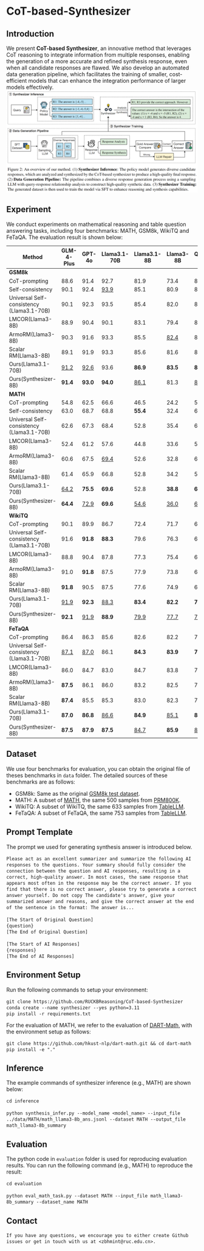 # CoT-based-Synthesizer


## Introduction
We present **CoT-based Synthesizer**, an innovative method that leverages CoT reasoning to integrate information from multiple responses, enabling the generation of a more accurate and refined synthesis response, even when all candidate responses are flawed. We also develop an automated data generation pipeline, which facilitates the training of smaller, cost-efficient models that can enhance the integration performance of larger models effectively.
![Overview](figure/overview.png)

## Experiment
We conduct experiments on mathematical reasoning and table question answering tasks, including four benchmarks: MATH, GSM8k, WikiTQ and FeTaQA. The evaluation result is shown below:

| Method                              | GLM-4-Plus | GPT-4o | Llama3.1-70B | Llama3.1-8B | Llama3-8B | Qwen2-7B | Qwen2.5-14B | Average |
|-------------------------------------|------------|--------|--------------|-------------|-----------|----------|-------------|---------|
| **GSM8k**                           |            |        |              |             |           |          |             |         |
| CoT-prompting                   | 88.6       | 91.4   | 92.7         | 81.9        | 73.4      | 82.0     | 91.2      | 85.9    |
| Self-consistency                              | 90.1       | 92.4   | <ins>93.9</ins>     | 85.1        | 80.9      | 84.3     | <ins>92.3</ins>   | 88.4    |
| Universal Self-consistency (Llama3.1-70B)               | 90.1       | 92.3   | 93.5         | 85.4        | 82.0      | 84.9     | <ins>92.3</ins>    | 88.6    |
| LMCOR(Llama3-8B)                | 88.9       | 90.4   | 90.1         | 83.1        | 79.4      | 84.8     | 89.5        | 86.6    |
| ArmoRM(Llama3-8B)               | 90.3       | 91.6   | 93.3         | 85.5        | <ins>82.4</ins>   | 86.1     | 92.1        | 88.8    |
| Scalar RM(Llama3-8B)            | 89.1       | 91.9   | 93.3         | 85.6        | 81.6      | 85.8     | 91.4        | 88.4    |
| Ours(Llama3.1-70B)                  | <ins>91.2</ins>    | <ins>92.6</ins> | 93.6         | **86.9**    | **83.5**  | **88.3** | <ins>92.3</ins>     | **89.8**|
| Ours(Synthesizer-8B)                     | **91.4**   | **93.0**| **94.0**     |<ins>86.1</ins>     | 81.3      | <ins>86.4</ins>  | **92.7**    | <ins>89.3</ins> |
**MATH**                            |            |        |              |             |           |          |             |         |
| CoT-prompting                   | 54.8       | 62.5   | 66.6         | 46.5        | 24.2      | 57.3     | 74.4        | 55.2    |
| Self-consistency                               | 63.0       | 68.7   | 68.8         | **55.4**    | 32.4      | 61.0     | 76.6        | 60.8    |
| Universal Self-consistency (Llama3.1-70B)               | 62.6       | 67.3   | 68.4         | 52.8        | 35.4      | 62.2     | <ins>78.2</ins>    | 61.0    |
| LMCOR(Llama3-8B)                | 52.4       | 61.2   | 57.6         | 44.8        | 33.6      | 51.6     | 64.0        | 52.2    |
| ArmoRM(Llama3-8B)               | 60.6       | 67.5   | <ins>69.4</ins>     | 52.6        | 32.8      | 60.2     | 77.2        | 60.0    |
| Scalar RM(Llama3-8B)            | 61.4       | 65.9   | 66.8         | 52.8        | 34.2      | 59.4     | 77.6        | 59.7    |
| Ours(Llama3.1-70B)                  | <ins>64.2</ins>   | **75.5**| **69.6**     | 52.8        | **38.8**  | **63.6** | **79.0**    | **63.4**|
| Ours(Synthesizer-8B)                | **64.4**   | <ins>72.9</ins> | **69.6**     | <ins>54.6</ins>   | <ins>36.0</ins>  | <ins>62.4</ins> | <ins>78.2</ins>    | <ins>62.6</ins> |
**WikiTQ**                          |            |        |              |             |           |          |             |         |
| CoT-prompting                   | 90.1       | 89.9   | 86.7         | 72.4        | 71.7      | 63.8     | 77.9        | 78.9    |
| Universal Self-consistency (Llama3.1-70B)               | 91.6       | **91.8**| **88.3**     | 79.6        | 76.3      | 69.2     | **81.5**    | 82.6    |
| LMCOR(Llama3-8B)                | 88.8       | 90.4   | 87.8         | 77.3        | 75.4      | 69.2     | 81.4        | 81.5    |
| ArmoRM(Llama3-8B)               | 91.0       | **91.8**| 87.5         | 77.9        | 73.8      | 69.4     | 81.2        | 81.8    |
| Scalar RM(Llama3-8B)            | **91.8**   | 90.5   | 87.5         | 77.6        | 74.9      | 69.8     | 80.1        | 81.7    |
| Ours(Llama3.1-70B)                  | <ins>91.9</ins>  | **92.3**| <ins>88.3</ins>     | **83.4**    | **82.2**  | **78.0** | **84.2**    | **85.8**|
| Ours(Synthesizer-8B)                     | **92.1**   | <ins>91.9</ins>| **88.9**     | <ins>79.9</ins>    | <ins>77.7</ins>  | <ins>72.2</ins> | <ins>82.4</ins>   | <ins>83.6</ins>|
**FeTaQA**                          |            |        |              |             |           |          |             |         |
| CoT-prompting                   | 86.4       | 86.3   | 85.6         | 82.6        | 82.2      | 73.5     | 82.7        | 82.8    |
| Universal Self-consistency (Llama3.1-70B)               | <ins>87.1</ins>   | <ins>87.0</ins>| 86.1         | **84.3**    | **83.9**  | **77.5** | **84.1**    | **84.3**|
| LMCOR(Llama3-8B)                | 86.0       | 84.7   | 83.0         | 84.7        | 83.8      | 79.9     | 83.2        | 83.6    |
| ArmoRM(Llama3-8B)               | **87.5**   | 86.1   | 86.0         | 83.2        | 82.5      | 76.1     | 82.9        | 83.5    |
| Scalar RM(Llama3-8B)            | **87.4**   | 85.5   | 85.3         | 83.0        | 82.3      | 75.1     | 83.3        | 83.1    |
| Ours(Llama3.1-70B)                  | **87.0**   | **86.8**| <ins>86.6</ins>    | **84.9**    | <ins>85.1</ins>  | **82.3** | <ins>84.1</ins>    | <ins>85.3</ins>|
| Ours(Synthesizer-8B)                     | **87.5**   | **87.9**| **87.5**     | <ins>84.7</ins>    | **85.9**  | <ins>82.1</ins> | **86.6**    | **86.0**|


## Dataset
We use four benchmarks for evaluation, you can obtain the original file of theses benchmarks in ```data``` folder. The detailed sources of these benchmarks are as follows:
- GSM8k: Same as the original [GSM8k test dataset](https://github.com/openai/grade-school-math).
- MATH: A subset of [MATH](https://github.com/hendrycks/math/), the same 500 samples from [PRM800K](https://github.com/openai/prm800k).
- WikiTQ: A subset of WikiTQ, the same 633 samples from [TableLLM](https://github.com/RUCKBReasoning/TableLLM).
- FeTaQA: A subset of FeTaQA, the same 753 samples from [TableLLM](https://github.com/RUCKBReasoning/TableLLM).


## Prompt Template
The prompt we used for generating synthesis answer is introduced below.

```
Please act as an excellent summarizer and summarize the following AI responses to the questions. Your summary should fully consider the connection between the question and AI responses, resulting in a correct, high-quality answer. In most cases, the same response that appears most often in the response may be the correct answer. If you find that there is no correct answer, please try to generate a correct answer yourself. Do not copy The candidate's answer, give your summarized answer and reasons, and give the correct answer at the end of the sentence in the format: The answer is...

[The Start of Original Question]
{question}
[The End of Original Question]

[The Start of AI Responses]
{responses}
[The End of AI Responses]
```


## Environment Setup
Run the following commands to setup your environment:

```
git clone https://github.com/RUCKBReasoning/CoT-based-Synthesizer
conda create --name synthesizer --yes python=3.11
pip install -r requirements.txt
```

For the evaluation of MATH, we refer to the evaluation of [DART-Math](https://github.com/hkust-nlp/dart-math), with the environment setup as follows:
```
git clone https://github.com/hkust-nlp/dart-math.git && cd dart-math
pip install -e "."
```

## Inference
The example commands of synthesizer inference (e.g., MATH) are shown below:
```
cd inference

python synthesis_infer.py --model_name <model_name> --input_file ../data/MATH/math_llama3-8b_ans.jsonl --dataset MATH --output_file math_llama3-8b_summary
```

## Evaluation

The python code in ```evaluation``` folder is used for reproducing evaluation results. You can run the following command (e.g., MATH) to reproduce the result:
```
cd evaluation

python eval_math_task.py --dataset MATH --input_file math_llama3-8b_summary --dataset_name MATH
```


## Contact
```
If you have any questions, we encourage you to either create Github issues or get in touch with us at <zbhmint@ruc.edu.cn>.
```